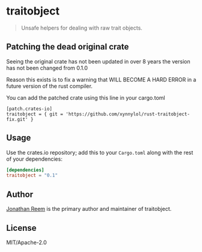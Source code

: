 # traitobject

> Unsafe helpers for dealing with raw trait objects.

## Patching the dead original crate

Seeing the original crate has not been updated in over 8 years the version has not been changed from 0.1.0

Reason this exists is to fix a warning that WILL BECOME A HARD ERROR in a future version of the rust compiler.

You can add the patched crate using this line in your cargo.toml

```
[patch.crates-io]
traitobject = { git = 'https://github.com/xynnylol/rust-traitobject-fix.git' }
```

## Usage

Use the crates.io repository; add this to your `Cargo.toml` along
with the rest of your dependencies:

```toml
[dependencies]
traitobject = "0.1"
```

## Author

[Jonathan Reem](https://medium.com/@jreem) is the primary author and maintainer
of traitobject.

## License

MIT/Apache-2.0

